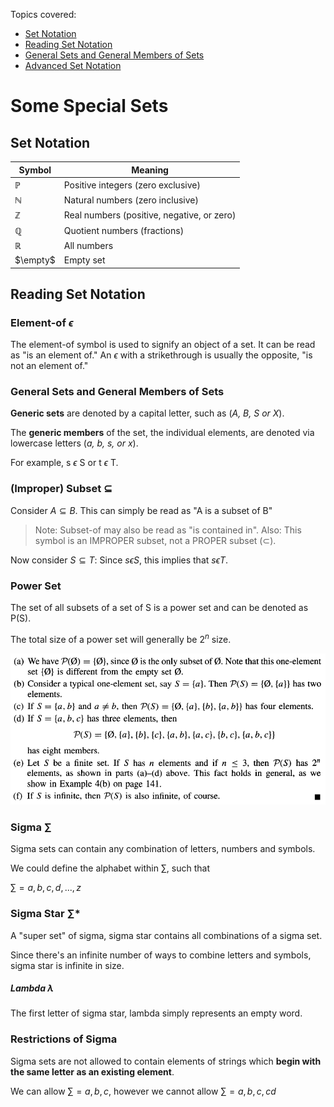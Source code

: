 Topics covered:
- [Set Notation](set-notation) 
- [Reading Set Notation](reading-set-notation) 
- [General Sets and General Members of Sets](general-sets-and-general-memebers-of-sets) 
- [Advanced Set Notation](advanced-set-notation) 

# Some Special Sets

## Set Notation

| Symbol   |  Meaning  |
|--------------- | --------------- |
| $\mathbb{P}$  | Positive integers (zero exclusive) |
| $\mathbb{N}$  | Natural numbers (zero inclusive) |
| $\mathbb{Z}$  | Real numbers (positive, negative, or zero) |
| $\mathbb{Q}$  | Quotient numbers (fractions) |
| $\mathbb{R}$  | All numbers |
| $\empty$  | Empty set |


## Reading Set Notation

### Element-of $\epsilon$

The element-of symbol is used to signify an object of a set. It can be read as "is an 
element of." An $\epsilon$ with a strikethrough is usually the opposite, "is not an element of."

### General Sets and General Members of Sets

**Generic sets** are denoted by a capital letter, such as (*A, B, S
or X*).

The **generic members** of the set, the individual elements, are denoted via lowercase
letters (*a, b, s, or x*).

For example, s $\epsilon$ S or t $\epsilon$ T. 

### (Improper) Subset $\subseteq$ 

Consider $A \subseteq B$. This can simply be read as "A is a subset of B"
> Note: Subset-of may also be read as "is contained in".
> Also: This symbol is an IMPROPER subset, not a PROPER subset ($\subset$).

Now consider $S \subseteq T$: Since $s \epsilon S$, this implies that $s \epsilon T$.

### Power Set

The set of all subsets of a set of S is a power set and can be denoted as P(S).

The total size of a power set will generally be $2^n$ size.

![PowerSet](assets/PowerSet.png)

### Sigma $\sum$

Sigma sets can contain any combination of letters, numbers and symbols.

We could define the alphabet within $\sum$, such that

$\sum = {a, b, c, d, ... , z}$

### Sigma Star $\sum*$

A "super set" of sigma, sigma star contains all combinations of a sigma set.

Since there's an infinite number of ways to combine letters and symbols, sigma star
is infinite in size.

##### Lambda $\lambda$
The first letter of sigma star, lambda simply represents an empty word.

### Restrictions of Sigma

Sigma sets are not allowed to contain elements of strings which **begin with the 
same letter as an existing element**. 

We can allow $\sum = {a, b, c}$, however we cannot allow $\sum = {a, b, c, cd}$
